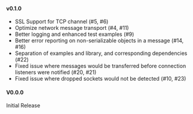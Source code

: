#### v0.1.0
 * SSL Support for TCP channel (#5, #6)
 * Optimize network message transport (#4, #11)
 * Better logging and enhanced test examples (#9)
 * Better error reporting on non-serializable objects in a message (#14, #16)
 * Separation of examples and library, and corresponding dependencies (#22)
 * Fixed issue where messages would be transferred before connection listeners were notified (#20, #21)
 * Fixed issue where dropped sockets would not be detected (#10, #23)

#### V0.0.0
Initial Release